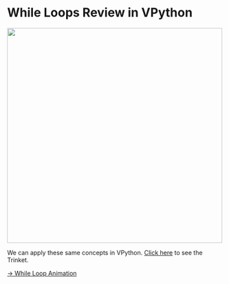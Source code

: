 # While Loops Review in VPython

<img src = "image-1.png" width = "500px">


We can apply these same concepts in VPython. [Click here](https://trinket.io/glowscript/3c22a66b8c) to see the Trinket. 

[-> While Loop Animation](/while-true/05_whileLoopAnimation.md)